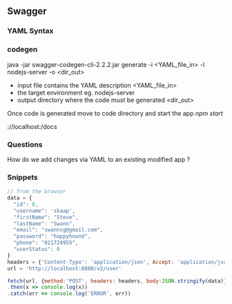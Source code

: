 ## Swagger

### YAML Syntax


### codegen

java -jar swagger-codegen-cli-2.2.2.jar generate -i <YAML_file_in> -l nodejs-server -o <dir_out>

 - input file contains the YAML description <YAML_file_in>
 - the target environment eg. nodejs-server
 - output directory where the code must be generated <dir_out>

Once code is generated move to code directory and start the app *npm start*

<http>://localhost:<port>/docs

### Questions

How do we add changes via YAML to an existing modified app ?




### Snippets

```javascript
// from the browser
data = {
  "id": 0,
  "username": 'skaap',
  "firstName": "Steve",
  "lastName": "Swann",
  "email": "swannsg@gmail.com",
  "password": "happyhound",
  "phone": "021724955",
  "userStatus": 0
}
headers = {'Content-Type': 'application/json', Accept: 'application/json'}
url = 'http://localhost:8080/v2/user'

fetch(url, {method:'POST', headers: headers, body:JSON.stringify(data)})
.then(x => console.log(x))
.catch(err => console.log('ERROR', err))
```